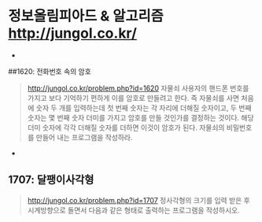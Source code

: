 # 정보올림피아드 & 알고리즘 http://jungol.co.kr/
-

##1620: 전화번호 속의 암호
>http://jungol.co.kr/problem.php?id=1620
자물쇠 사용자의 핸드폰 번호를 가지고 보다 기억하기 편하게 이를 암호로 만들려고 한다.
즉 자물쇠를 사면 처음에 숫자 두 개를 입력하는데 첫 번째 숫자는 각 자리에 더해질 숫자이고,
두 번째 숫자는 몇 번째 숫자 더미를 가지고 암호를 만들 것인가를 결정하는 것이다.
해당 더미 숫자에 각각 더해질 숫자를 더하면 이것이 암호가 된다.
자물쇠의 비밀번호를 만들어 내는 프로그램을 작성하라.
-

## 1707: 달팽이사각형
>http://jungol.co.kr/problem.php?id=1707
정사각형의 크기를 입력 받은 후 시계방향으로 돌면서 다음과 같은 형태로 출력하는 프로그램을 작성하시오.
